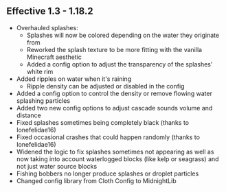 ## Effective 1.3 - 1.18.2
- Overhauled splashes:
    - Splashes will now be colored depending on the water they originate from
    - Reworked the splash texture to be more fitting with the vanilla Minecraft aesthetic
    - Added a config option to adjust the transparency of the splashes' white rim
- Added ripples on water when it's raining
    - Ripple density can be adjusted or disabled in the config
- Added a config option to control the density or remove flowing water splashing particles
- Added two new config options to adjust cascade sounds volume and distance
- Fixed splashes sometimes being completely black (thanks to lonefelidae16)
- Fixed occasional crashes that could happen randomly (thanks to lonefelidae16)
- Widened the logic to fix splashes sometimes not appearing as well as now taking into account waterlogged blocks (like kelp or seagrass) and not just water source blocks
- Fishing bobbers no longer produce splashes or droplet particles
- Changed config library from Cloth Config to MidnightLib
